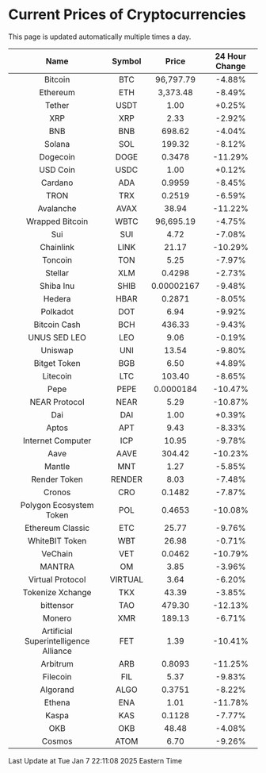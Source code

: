 # Current Prices of Cryptocurrencies
This page is updated automatically multiple times a day.

| Name | Symbol | Price | 24 Hour Change |
| :---: |:---:| :---: | :---: |
| Bitcoin | BTC | 96,797.79 | -4.88% |
| Ethereum | ETH | 3,373.48 | -8.49% |
| Tether | USDT | 1.00 | +0.25% |
| XRP | XRP | 2.33 | -2.92% |
| BNB | BNB | 698.62 | -4.04% |
| Solana | SOL | 199.32 | -8.12% |
| Dogecoin | DOGE | 0.3478 | -11.29% |
| USD Coin | USDC | 1.00 | +0.12% |
| Cardano | ADA | 0.9959 | -8.45% |
| TRON | TRX | 0.2519 | -6.59% |
| Avalanche | AVAX | 38.94 | -11.22% |
| Wrapped Bitcoin | WBTC | 96,695.19 | -4.75% |
| Sui | SUI | 4.72 | -7.08% |
| Chainlink | LINK | 21.17 | -10.29% |
| Toncoin | TON | 5.25 | -7.97% |
| Stellar | XLM | 0.4298 | -2.73% |
| Shiba Inu | SHIB | 0.00002167 | -9.48% |
| Hedera | HBAR | 0.2871 | -8.05% |
| Polkadot | DOT | 6.94 | -9.92% |
| Bitcoin Cash | BCH | 436.33 | -9.43% |
| UNUS SED LEO | LEO | 9.06 | -0.19% |
| Uniswap | UNI | 13.54 | -9.80% |
| Bitget Token | BGB | 6.50 | +4.89% |
| Litecoin | LTC | 103.40 | -8.65% |
| Pepe | PEPE | 0.0000184 | -10.47% |
| NEAR Protocol | NEAR | 5.29 | -10.87% |
| Dai | DAI | 1.00 | +0.39% |
| Aptos | APT | 9.43 | -8.33% |
| Internet Computer | ICP | 10.95 | -9.78% |
| Aave | AAVE | 304.42 | -10.23% |
| Mantle | MNT | 1.27 | -5.85% |
| Render Token | RENDER | 8.03 | -7.48% |
| Cronos | CRO | 0.1482 | -7.87% |
| Polygon Ecosystem Token | POL | 0.4653 | -10.08% |
| Ethereum Classic | ETC | 25.77 | -9.76% |
| WhiteBIT Token | WBT | 26.98 | -0.71% |
| VeChain | VET | 0.0462 | -10.79% |
| MANTRA | OM | 3.85 | -3.96% |
| Virtual Protocol | VIRTUAL | 3.64 | -6.20% |
| Tokenize Xchange | TKX | 43.39 | -3.85% |
| bittensor | TAO | 479.30 | -12.13% |
| Monero | XMR | 189.13 | -6.71% |
| Artificial Superintelligence Alliance | FET | 1.39 | -10.41% |
| Arbitrum | ARB | 0.8093 | -11.25% |
| Filecoin | FIL | 5.37 | -9.83% |
| Algorand | ALGO | 0.3751 | -8.22% |
| Ethena | ENA | 1.01 | -11.78% |
| Kaspa | KAS | 0.1128 | -7.77% |
| OKB | OKB | 48.48 | -4.08% |
| Cosmos | ATOM | 6.70 | -9.26% |

Last Update at Tue Jan  7 22:11:08 2025 Eastern Time